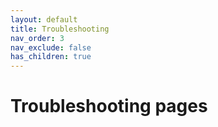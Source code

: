 ```yaml
---
layout: default
title: Troubleshooting
nav_order: 3
nav_exclude: false
has_children: true
---
```


# Troubleshooting pages